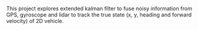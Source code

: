 This project explores extended kalman filter to fuse noisy information from GPS, gyroscope and lidar to track the true state (x, y, heading and forward velocity) of 2D vehicle. 

